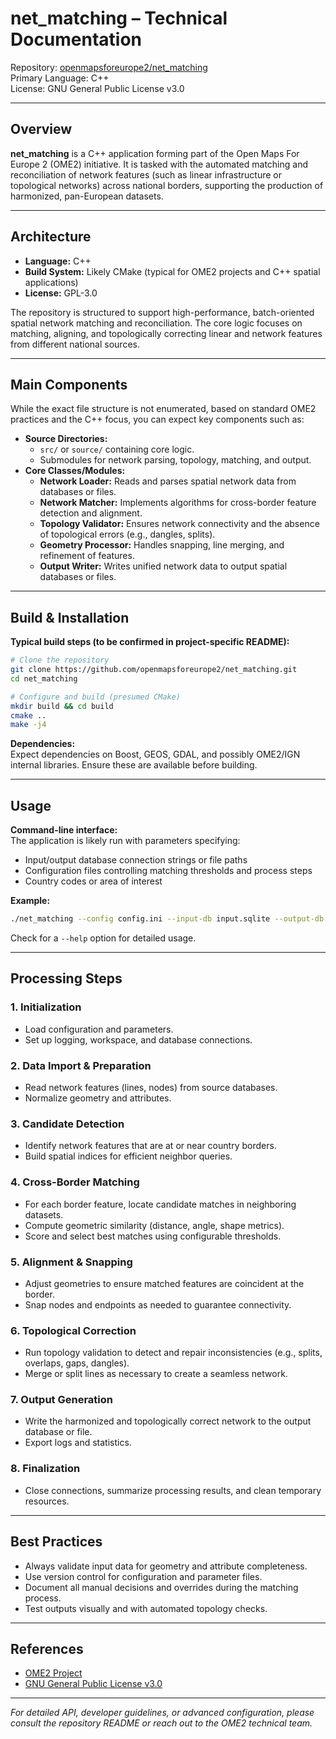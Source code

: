 # net_matching – Technical Documentation

Repository: [openmapsforeurope2/net_matching](https://github.com/openmapsforeurope2/net_matching)  
Primary Language: C++  
License: GNU General Public License v3.0

---

## Overview

**net_matching** is a C++ application forming part of the Open Maps For Europe 2 (OME2) initiative. It is tasked with the automated matching and reconciliation of network features (such as linear infrastructure or topological networks) across national borders, supporting the production of harmonized, pan-European datasets.

---

## Architecture

- **Language:** C++
- **Build System:** Likely CMake (typical for OME2 projects and C++ spatial applications)
- **License:** GPL-3.0

The repository is structured to support high-performance, batch-oriented spatial network matching and reconciliation. The core logic focuses on matching, aligning, and topologically correcting linear and network features from different national sources.

---

## Main Components

While the exact file structure is not enumerated, based on standard OME2 practices and the C++ focus, you can expect key components such as:

- **Source Directories:**  
  - `src/` or `source/` containing core logic.
  - Submodules for network parsing, topology, matching, and output.
- **Core Classes/Modules:**
  - **Network Loader:** Reads and parses spatial network data from databases or files.
  - **Network Matcher:** Implements algorithms for cross-border feature detection and alignment.
  - **Topology Validator:** Ensures network connectivity and the absence of topological errors (e.g., dangles, splits).
  - **Geometry Processor:** Handles snapping, line merging, and refinement of features.
  - **Output Writer:** Writes unified network data to output spatial databases or files.

---

## Build & Installation

**Typical build steps (to be confirmed in project-specific README):**
```sh
# Clone the repository
git clone https://github.com/openmapsforeurope2/net_matching.git
cd net_matching

# Configure and build (presumed CMake)
mkdir build && cd build
cmake ..
make -j4
```
**Dependencies:**  
Expect dependencies on Boost, GEOS, GDAL, and possibly OME2/IGN internal libraries. Ensure these are available before building.

---

## Usage

**Command-line interface:**  
The application is likely run with parameters specifying:
- Input/output database connection strings or file paths
- Configuration files controlling matching thresholds and process steps
- Country codes or area of interest

**Example:**
```sh
./net_matching --config config.ini --input-db input.sqlite --output-db output.sqlite --country DE
```

Check for a `--help` option for detailed usage.

---

## Processing Steps

### 1. Initialization
- Load configuration and parameters.
- Set up logging, workspace, and database connections.

### 2. Data Import & Preparation
- Read network features (lines, nodes) from source databases.
- Normalize geometry and attributes.

### 3. Candidate Detection
- Identify network features that are at or near country borders.
- Build spatial indices for efficient neighbor queries.

### 4. Cross-Border Matching
- For each border feature, locate candidate matches in neighboring datasets.
- Compute geometric similarity (distance, angle, shape metrics).
- Score and select best matches using configurable thresholds.

### 5. Alignment & Snapping
- Adjust geometries to ensure matched features are coincident at the border.
- Snap nodes and endpoints as needed to guarantee connectivity.

### 6. Topological Correction
- Run topology validation to detect and repair inconsistencies (e.g., splits, overlaps, gaps, dangles).
- Merge or split lines as necessary to create a seamless network.

### 7. Output Generation
- Write the harmonized and topologically correct network to the output database or file.
- Export logs and statistics.

### 8. Finalization
- Close connections, summarize processing results, and clean temporary resources.

---

## Best Practices

- Always validate input data for geometry and attribute completeness.
- Use version control for configuration and parameter files.
- Document all manual decisions and overrides during the matching process.
- Test outputs visually and with automated topology checks.

---

## References

- [OME2 Project](https://github.com/openmapsforeurope2)
- [GNU General Public License v3.0](https://www.gnu.org/licenses/gpl-3.0.en.html)

---

*For detailed API, developer guidelines, or advanced configuration, please consult the repository README or reach out to the OME2 technical team.*
